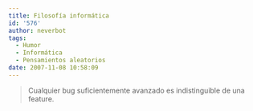 ```yaml
---
title: Filosofía informática
id: '576'
author: neverbot
tags:
  - Humor
  - Informática
  - Pensamientos aleatorios
date: 2007-11-08 10:58:09
---
```


> Cualquier bug suficientemente avanzado es indistinguible de una feature.